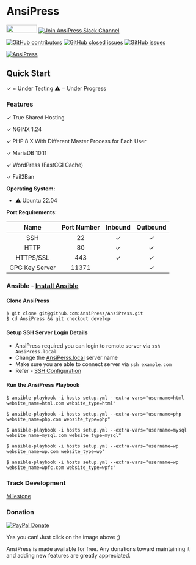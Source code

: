 # AnsiPress

 <a href="https://www.paypal.me/AnsiPress"><img src="https://cloud.githubusercontent.com/assets/1223371/23652872/75a751aa-0350-11e7-8a1f-20460e1e82fa.png" width="80" height="20"></a> [![Join AnsiPress Slack Channel](https://img.shields.io/badge/Join%20Slack-AnsiPress-orange?logo=slack)](https://communityinviter.com/apps/ansipress/ansipress)

[![GitHub contributors](https://img.shields.io/github/contributors/AnsiPress/AnsiPress.svg)](https://github.com/AnsiPress/AnsiPress/graphs/contributors) [![GitHub closed issues](https://img.shields.io/github/issues-closed/AnsiPress/AnsiPress.svg)](https://github.com/AnsiPress/AnsiPress/issues?q=is%3Aissue+is%3Aclosed) [![GitHub issues](https://img.shields.io/github/issues/AnsiPress/AnsiPress.svg)](https://github.com/AnsiPress/AnsiPress/issues)


[![AnsiPress](https://cloud.githubusercontent.com/assets/1223371/23602874/937c6338-0278-11e7-8a91-6d62d677c46b.png)](https://www.youtube.com/watch?v=s7ShsNrQ4-0)

## Quick Start

✓ = Under Testing
⚠ = Under Progress

### Features

✓ True Shared Hosting

✓ NGINX 1.24

✓ PHP 8.X With Different Master Process for Each User

✓ MariaDB 10.11

✓ WordPress (FastCGI Cache)

✓ Fail2Ban

**Operating System:**

- ⚠ Ubuntu 22.04



**Port Requirements:**

| Name  | Port Number | Inbound | Outbound  |
|:-----:|:-----------:|:-------:|:---------:|
|SSH    |22           | ✓       |✓          |
|HTTP    |80           | ✓       |✓          |
|HTTPS/SSL    |443           | ✓       |✓          |
|GPG Key Server    |11371           |        |✓          |



### Ansible - [Install Ansible](https://miteshshah.github.io/devops/ansible/ansible-installation/)

#### Clone AnsiPress

```
$ git clone git@github.com:AnsiPress/AnsiPress.git
$ cd AnsiPress && git checkout develop
```

#### Setup SSH Server Login Details

* AnsiPress required you can login to remote server via `ssh AnsiPress.local`
* Change the [AnsiPerss.local](https://github.com/AnsiPress/AnsiPress/blob/develop/hosts#L2) server name
* Make sure you are able to connect server via `ssh example.com`
* Refer - [SSH Configuration](https://miteshshah.github.io/linux/ssh/ssh-tips-and-tricks/#ssh-config)

#### Run the AnsiPress Playbook

```
$ ansible-playbook -i hosts setup.yml --extra-vars="username=html website_name=html.com website_type=html"

$ ansible-playbook -i hosts setup.yml --extra-vars="username=php website_name=php.com website_type=php"

$ ansible-playbook -i hosts setup.yml --extra-vars="username=mysql website_name=mysql.com website_type=mysql"

$ ansible-playbook -i hosts setup.yml --extra-vars="username=wp website_name=wp.com website_type=wp"

$ ansible-playbook -i hosts setup.yml --extra-vars="username=wp website_name=wpfc.com website_type=wpfc"
```

### Track Development

[Milestone](https://github.com/AnsiPress/AnsiPress/milestones)

### Donation
[![PayPal Donate](https://cloud.githubusercontent.com/assets/1223371/20793214/ec6ffca2-b7eb-11e6-9614-d893ff77a565.png)](https://paypal.me/AnsiPress)

Yes you can! Just click on the image above ;)

AnsiPress is made available for free. Any donations toward maintaining it and adding new features are greatly appreciated.
